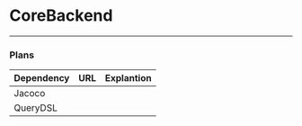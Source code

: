 # CoreBackend

---

### Plans
| Dependency | URL | Explantion |
|------------|-----|-------|
| Jacoco     |     |       |
| QueryDSL   |     |       |

